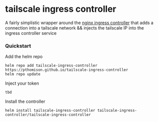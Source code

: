 # tailscale ingress controller

A fairly simplistic wrapper around the [nginx ingress controller](https://github.com/kubernetes/ingress-nginx/tree/main/charts/ingress-nginx) that adds a connection into a tailscale network && injects the tailscale IP into the ingress controller service

### Quickstart

Add the helm repo
```
helm repo add tailscale-ingress-controller https://pthomison.github.io/tailscale-ingress-controller
helm repo update
```

Inject your token
```
tbd
```

Install the controller
```
helm install tailscale-ingress-controller tailscale-ingress-controller/tailscale-ingress-controller
```